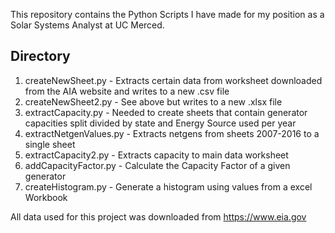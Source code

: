 This repository contains the Python Scripts I have made for my position as a Solar Systems Analyst at UC Merced.

## Directory
1. createNewSheet.py - Extracts certain data from worksheet downloaded from the AIA website and writes to a new .csv file
2. createNewSheet2.py - See above but writes to a new .xlsx file
3. extractCapacity.py - Needed to create sheets that contain generator capacities split divided by state and Energy Source used per year
4. extractNetgenValues.py - Extracts netgens from sheets 2007-2016 to a single sheet
5. extractCapacity2.py - Extracts capacity to main data worksheet
6. addCapacityFactor.py - Calculate the Capacity Factor of a given generator
7. createHistogram.py - Generate a histogram using values from a excel Workbook

All data used for this project was downloaded from https://www.eia.gov
